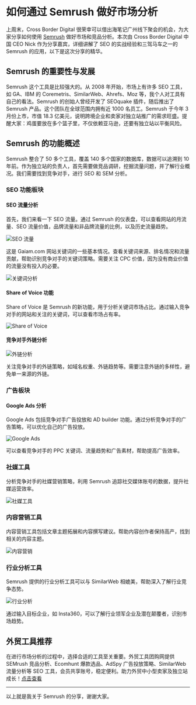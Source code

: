 # 如何通过 Semrush 做好市场分析

上周末，Cross Border Digital 很荣幸可以借出海笔记广州线下聚会的机会，为大家分享如何使用 [Semrush](https://crossborderdigital.cn/cbd-semrush/) 做好市场和竞品分析。本次由 Cross Border Digital 中国 CEO Nick 作为分享嘉宾，详细讲解了 SEO 的实战经验和三驾马车之一的 Semrush 的应用，以下是这次分享的精华。

## Semrush 的重要性与发展

Semrush 这个工具是比较强大的。从 2008 年开始，市场上有许多 SEO 工具，如 GA、IBM 的 Coremetris、SimilarWeb、Ahrefs、Moz 等，我个人对工具有自己的看法。Semrush 的创始人曾经开发了 SEOquake 插件，随后推出了 Semrush 产品。这个团队在全球范围内拥有近 1000 名员工。Semrush 于今年 3 月份上市，市值 18.3 亿美元，说明跨境企业和卖家对独立站推广的需求旺盛。提醒大家：鸡蛋要放在多个篮子里，不仅依赖亚马逊，还要有独立站以平衡风险。

## Semrush 的功能概述

Semrush 整合了 50 多个工具，覆盖 140 多个国家的数据库，数据可以追溯到 10 年前。作为独立站的负责人，首先需要做竞品调研，挖掘流量问题，并了解行业概况。我们需要找到竞争对手，进行 SEO 和 SEM 分析。

### SEO 功能板块

#### SEO 流量分析

首先，我们来看一下 SEO 流量。通过 Semrush 的仪表盘，可以查看网站的月流量、SEO 流量价值，品牌流量和非品牌流量的比例，以及历史流量趋势。

![SEO 流量](https://crossborderdigital.cn/wp-content/uploads/2024/07/640-4-3.png)

这是 Gaiam.com 网站关键词的一些基本情况。查看关键词来源、排名情况和流量贡献，帮助识别竞争对手的关键词策略。需要关注 CPC 价值，因为没有商业价值的流量没有投入的必要。

![关键词分析](https://crossborderdigital.cn/wp-content/uploads/2024/07/640-5-1.png)

#### Share of Voice 功能

Share of Voice 是 Semrush 的新功能，用于分析关键词市场占比。通过输入竞争对手的网站和关注的关键词，可以查看市场占有率。

![Share of Voice](https://crossborderdigital.cn/wp-content/uploads/2024/07/640-7-1.png)

#### 竞争对手外链分析

![外链分析](https://crossborderdigital.cn/wp-content/uploads/2024/07/640-8-1.png)

关注竞争对手的外链策略，如域名权重、外链趋势等。需要注意外链的多样性，避免单一来源的外链。

### 广告板块

#### Google Ads 分析

Google Ads 包括竞争对手广告投放和 AD builder 功能。通过分析竞争对手的广告策略，可以优化自己的广告投放。

![Google Ads](https://crossborderdigital.cn/wp-content/uploads/2024/07/640-12.png)

可以查看竞争对手的 PPC 关键词、流量趋势和广告素材，帮助提高广告效率。

### 社媒工具

分析竞争对手的社媒营销策略，利用 Semrush 追踪社交媒体账号的数据，提升社媒运营效率。

![社媒工具](https://crossborderdigital.cn/wp-content/uploads/2024/07/640-18.png)

### 内容营销工具

内容营销工具包括文章主题拓展和内容撰写建议。帮助内容创作者保持高产，找到相关的内容主题。

![内容营销](https://crossborderdigital.cn/wp-content/uploads/2024/07/640-21.png)

### 行业分析工具

Semrush 提供的行业分析工具可以与 SimilarWeb 相媲美，帮助深入了解行业竞争态势。

![行业分析](https://crossborderdigital.cn/wp-content/uploads/2024/07/640-26.png)

通过输入目标企业，如 Insta360，可以了解行业领军企业及潜在颠覆者，识别市场趋势。

## 外贸工具推荐

在进行市场分析的过程中，选择合适的工具至关重要。外贸工具团购网提供 SEMrush 竞品分析、Ecomhunt 爆款选品、AdSpy 广告投放策略、SimilarWeb 流量分析等 SEO 工具，会员共享账号，稳定便利。助力外贸中小型卖家及独立站成长！[点击查看](https://bit.ly/waimao518)

---

以上就是我关于 Semrush 的分享，谢谢大家。
